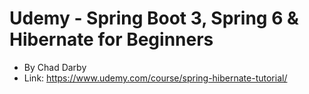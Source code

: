 # Udemy - Spring Boot 3, Spring 6 & Hibernate for Beginners
- By Chad Darby
- Link: https://www.udemy.com/course/spring-hibernate-tutorial/
